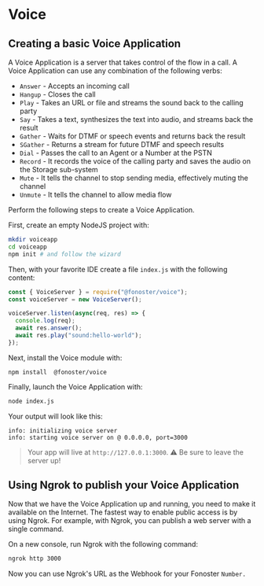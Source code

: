 # Voice

## Creating a basic Voice Application

A Voice Application is a server that takes control of the flow in a call. A Voice Application can use any combination of the following verbs:

- `Answer` - Accepts an incoming call
- `Hangup` - Closes the call
- `Play` - Takes an URL or file and streams the sound back to the calling party
- `Say` - Takes a text, synthesizes the text into audio, and streams back the result
- `Gather` - Waits for DTMF or speech events and returns back the result
- `SGather` - Returns a stream for future DTMF and speech results
- `Dial` - Passes the call to an Agent or a Number at the PSTN
- `Record` - It records the voice of the calling party and saves the audio on the Storage sub-system
- `Mute` - It tells the channel to stop sending media, effectively muting the channel
- `Unmute` - It tells the channel to allow media flow

Perform the following steps to create a Voice Application.

First, create an empty NodeJS project with:

```bash
mkdir voiceapp
cd voiceapp
npm init # and follow the wizard
```

Then, with your favorite IDE create a file `index.js` with the following content:

```javascript
const { VoiceServer } = require("@fonoster/voice");
const voiceServer = new VoiceServer();

voiceServer.listen(async(req, res) => {
  console.log(req);
  await res.answer();
  await res.play("sound:hello-world");
});
```

Next, install the Voice module with:

```
npm install  @fonoster/voice
```

Finally, launch the Voice Application with:

```bash
node index.js
```

Your output will look like this:

```
info: initializing voice server
info: starting voice server on @ 0.0.0.0, port=3000
```

> Your app will live at `http://127.0.0.1:3000`. ⚠️ Be sure to leave the server up!

## Using Ngrok to publish your Voice Application 

Now that we have the Voice Application up and running, you need to make it available on the Internet. The fastest way to enable public access is by using Ngrok. For example, with Ngrok, you can publish a web server with a single command.

On a new console, run Ngrok with the following command:

```bash
ngrok http 3000
```

Now you can use Ngrok's URL as the Webhook for your Fonoster `Number.`